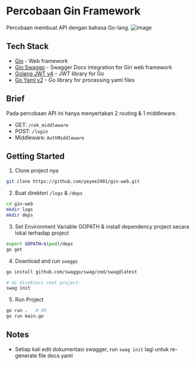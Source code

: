 # Percobaan Gin Framework
Percobaan membuat API dengan bahasa Go-lang. 
![image](https://user-images.githubusercontent.com/55247343/153563216-1f62d9e2-169e-49cf-a95c-bdb5e1daa76b.png)


## Tech Stack
- [Gin](https://github.com/gin-gonic/gin) - Web framework
- [Gin Swaggo](https://github.com/swaggo/gin-swagger) - Swagger Docs integration for Gin web framework
- [Golang JWT v4](https://github.com/golang-jwt/jwt/v4) - JWT library for Go
- [Go Yaml v2](https://github.com/go-yaml/yaml/tree/v2.4.0) - Go library for processing yaml files

## Brief
Pada percobaan API ini hanya menyertakan 2 routing & 1 middleware.
- GET: `/cek_middleware`
- POST: `/login`
- Middleware: `AuthMiddleware`

## Getting Started
1. Clone project nya
```bash
git clone https://github.com/yeyee2901/gin-web.git
```
2. Buat direktori `/logs` & `/deps`
```bash
cd gin-web
mkdir logs
mkdir deps
```
3. Set Environment Variable GOPATH & install dependency project secara lokal terhadap project
```bash
export GOPATH=$(pwd)/deps
go get
```
4. Download and run `swaggo`
```bash
go install github.com/swaggo/swag/cmd/swag@latest

# di direktori root project:
swag init
```
5. Run Project
```bash
go run .   # OR
go run main.go
```

## Notes
- Setiap kali edit dokumentasi swagger, run `swag init` lagi untuk re-generate file docs yaml

